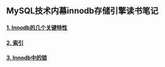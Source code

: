 ## MySQL技术内幕innodb存储引擎读书笔记

#### [1. Innodb的几个关键特性](/innodb/1)
#### [2. 索引](/innodb/2)
#### [3. Innodb中的锁](/innodb/3)